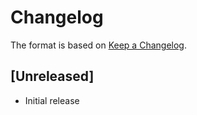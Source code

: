 # Changelog

The format is based on [Keep a Changelog](https://keepachangelog.com/en/1.1.0/).

## [Unreleased]

- Initial release
